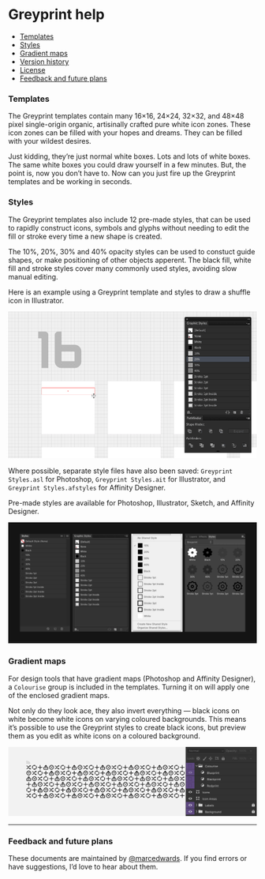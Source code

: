 # Greyprint help

- [Templates](https://github.com/bjango/Greyprint/blob/master/Help/Help.md#templates)
- [Styles](https://github.com/bjango/Greyprint/blob/master/Help/Help.md#styles)
- [Gradient maps](https://github.com/bjango/Greyprint/blob/master/Help/Help.md#gradient-maps)
- [Version history](https://github.com/bjango/Greyprint/blob/master/Help/Version%20History.md)
- [License](https://github.com/bjango/Greyprint/blob/master/Help/License.md)
- [Feedback and future plans](https://github.com/bjango/Greyprint/blob/master/Help/Help.md#feedback-and-future-plans)

### Templates

The Greyprint templates contain many 16×16, 24×24, 32×32, and 48×48 pixel single-origin organic, artisinally crafted pure white icon zones. These icon zones can be filled with your hopes and dreams. They can be filled with your wildest desires.

Just kidding, they’re just normal white boxes. Lots and lots of white boxes. The same white boxes you could draw yourself in a few minutes. But, the point is, now you don’t have to. Now can you just fire up the Greyprint templates and be working in seconds.

### Styles

The Greyprint templates also include 12 pre-made styles, that can be used to rapidly construct icons, symbols and glyphs without needing to edit the fill or stroke every time a new shape is created.

The 10%, 20%, 30% and 40% opacity styles can be used to constuct guide shapes, or make positioning of other objects apperent. The black fill, white fill and stroke styles cover many commonly used styles, avoiding slow manual editing.

Here is an example using a Greyprint template and styles to draw a shuffle icon in Illustrator.

![](images/arrow-speed-run.gif)

Where possible, separate style files have also been saved: `Greyprint Styles.asl` for Photoshop, `Greyprint Styles.ait` for Illustrator, and `Greyprint Styles.afstyles` for Affinity Designer.

Pre-made styles are available for Photoshop, Illustrator, Sketch, and Affinity Designer.

![](images/styles.png)

### Gradient maps

For design tools that have gradient maps (Photoshop and Affinity Designer), a `Colourise` group is included in the templates. Turning it on will apply one of the enclosed gradient maps. 

Not only do they look ace, they also invert everything — black icons on white become white icons on varying coloured backgrounds. This means it’s possible to use the Greyprint styles to create black icons, but preview them as you edit as white icons on a coloured background.

![](images/gradient-maps.gif)

-----

### Feedback and future plans

These documents are maintained by [@marcedwards](https://twitter.com/marcedwards). If you find errors or have suggestions, I’d love to hear about them.